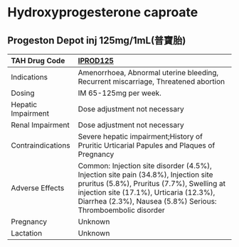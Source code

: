 # Hydroxyprogesterone caproate

## Progeston Depot inj 125mg/1mL(普寶胎)

| TAH Drug Code      | [IPROD125](https://www.tahsda.org.tw/drugs/hissearch.php?drug_code=IPROD125)                                                                                                                                                                 |
|:-------------------|:---------------------------------------------------------------------------------------------------------------------------------------------------------------------------------------------------------------------------------------------|
| Indications        | Amenorrhoea, Abnormal uterine bleeding, Recurrent miscarriage, Threatened abortion                                                                                                                                                           |
| Dosing             | IM 65-125mg per week.                                                                                                                                                                                                                        |
| Hepatic Impairment | Dose adjustment not necessary                                                                                                                                                                                                                |
| Renal Impairment   | Dose adjustment not necessary                                                                                                                                                                                                                |
| Contraindications  | Severe hepatic impairment;History of Pruritic Urticarial Papules and Plaques of Pregnancy                                                                                                                                                    |
| Adverse Effects    | Common: Injection site disorder (4.5%), Injection site pain (34.8%), Injection site pruritus (5.8%), Pruritus (7.7%), Swelling at injection site (17.1%), Urticaria (12.3%), Diarrhea (2.3%), Nausea (5.8%) Serious: Thromboembolic disorder |
| Pregnancy          | Unknown                                                                                                                                                                                                                                      |
| Lactation          | Unknown                                                                                                                                                                                                                                      |

